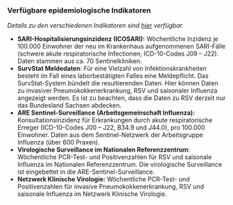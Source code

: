 ### Verfügbare epidemiologische Indikatoren

*Details zu den verschiedenen Indikatoren sind [hier](link) verfügbar.*

- **SARI-Hospitalisierungsinzidenz (ICOSARI):** Wöchentliche Inzidenz je 100.000 Einwohner der neu im Krankenhaus aufgenommenen SARI-Fälle (schwere akute respiratorische Infectionen; ICD-10-Codes J09 – J22). Daten stammen aus ca. 70 Sentinelkliniken.
- **SurvStat Meldedaten**: Für eine Vielzahl von Infektionskrankheiten besteht im Fall eines laborbestätigten Falles eine Meldepflicht. Das SurvStat-System bündelt die resultierenden Daten. Hier können Daten zu invasiver Pneumokokkenerkrankung, RSV und saisonaler Influenza angezeigt werden. Es ist zu beachten, dass die Daten zu RSV derzeit nur das Bundesland Sachsen abdecken.
- **ARE Sentinel-Surveillance (Arbeitsgemeinschaft Influenza):** Konsultationsinzidenz für Erkrankungen durch akute respiratorische Erreger (ICD-10-Codes J00 – J22, B34.9 und J44.0), pro 100.000 Einwohner. Daten aus dem Sentinel-Netzwerk der Arbeitsgruppe Influenza (über 600 Praxen).
- **Virologische Surveillance im Nationalen Referenzzentrum**: Wöchentliche PCR-Test- und Positivenzahlen für RSV und saisonale Influenza im Nationalen Referenzzentrum. Die virologische Surveillance ist eingebettet in die ARE-Sentinel-Surveillance.
- **Netzwerk Klinische Virologie:** Wöchentliche PCR-Test- und Positivenzahlen für invasive Pneumokokkenerkrankung, RSV und saisonale Influenza im Netzwerk Klinische Virologie.
